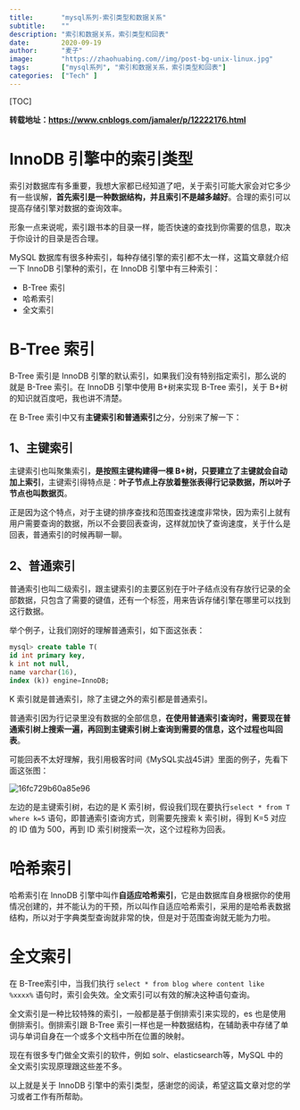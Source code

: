 ```yaml
---
title:       "mysql系列-索引类型和数据关系"
subtitle:    ""
description: "索引和数据关系，索引类型和回表"
date:        2020-09-19
author:      "麦子"
image:       "https://zhaohuabing.com//img/post-bg-unix-linux.jpg"
tags:        ["mysql系列", "索引和数据关系，索引类型和回表"]
categories:  ["Tech" ]
---
```


[TOC]

**转载地址：https://www.cnblogs.com/jamaler/p/12222176.html**

# InnoDB 引擎中的索引类型

索引对数据库有多重要，我想大家都已经知道了吧，关于索引可能大家会对它多少有一些误解，**首先索引是一种数据结构，并且索引不是越多越好**。合理的索引可以提高存储引擎对数据的查询效率。

形象一点来说呢，索引跟书本的目录一样，能否快速的查找到你需要的信息，取决于你设计的目录是否合理。

MySQL 数据库有很多种索引，每种存储引擎的索引都不太一样，这篇文章就介绍一下 InnoDB 引擎种的索引，在 InnoDB 引擎中有三种索引：

- B-Tree 索引
- 哈希索引
- 全文索引

# B-Tree 索引

B-Tree 索引是 InnoDB 引擎的默认索引，如果我们没有特别指定索引，那么说的就是 B-Tree 索引。在 InnoDB 引擎中使用 B+树来实现 B-Tree 索引，关于 B+树的知识就百度吧，我也讲不清楚。

在 B-Tree 索引中又有**主键索引和普通索引**之分，分别来了解一下：



## 1、主键索引

主键索引也叫聚集索引，**是按照主键构建得一棵 B+树，只要建立了主键就会自动加上索引**，主键索引得特点是：**叶子节点上存放着整张表得行记录数据，所以叶子节点也叫数据页**。

正是因为这个特点，对于主键的排序查找和范围查找速度非常快，因为索引上就有用户需要查询的数据，所以不会要回表查询，这样就加快了查询速度，关于什么是回表，普通索引的时候再聊一聊。



## 2、普通索引

普通索引也叫二级索引，跟主键索引的主要区别在于叶子结点没有存放行记录的全部数据，只包含了需要的键值，还有一个标签，用来告诉存储引擎在哪里可以找到这行数据。

举个例子，让我们刚好的理解普通索引，如下面这张表：

```sql
mysql> create table T(
id int primary key, 
k int not null, 
name varchar(16),
index (k)) engine=InnoDB;
```

K 索引就是普通索引，除了主键之外的索引都是普通索引。

普通索引因为行记录里没有数据的全部信息，**在使用普通索引查询时，需要现在普通索引树上搜索一遍，再回到主键索引树上查询到需要的信息，这个过程也叫回表**。

可能回表不太好理解，我引用极客时间《MySQL实战45讲》里面的例子，先看下面这张图：

![16fc729b60a85e96](/img/16fc729b60a85e96.png)

左边的是主键索引树，右边的是 K 索引树，假设我们现在要执行`select * from T where k=5` 语句，即普通索引查询方式，则需要先搜索 k 索引树，得到 K=5 对应的 ID 值为 500，再到 ID 索引树搜索一次，这个过程称为回表。



# 哈希索引

哈希索引在 InnoDB 引擎中叫作**自适应哈希索引**，它是由数据库自身根据你的使用情况创建的，并不能认为的干预，所以叫作自适应哈希索引，采用的是哈希表数据结构，所以对于字典类型查询就非常的快，但是对于范围查询就无能为力啦。



# 全文索引

在 B-Tree索引中，当我们执行 `select * from blog where content like %xxxx%` 语句时，索引会失效。全文索引可以有效的解决这种语句查询。

全文索引是一种比较特殊的索引，一般都是基于倒排索引来实现的，es 也是使用倒排索引。倒排索引跟 B-Tree 索引一样也是一种数据结构，在辅助表中存储了单词与单词自身在一个或多个文档中所在位置的映射。

现在有很多专门做全文索引的软件，例如 solr、elasticsearch等，MySQL 中的全文索引实现原理跟这些差不多。

以上就是关于 InnoDB 引擎中的索引类型，感谢您的阅读，希望这篇文章对您的学习或者工作有所帮助。












































